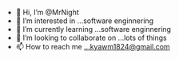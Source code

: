 - 👋 Hi, I’m @MrNight
- 👀 I’m interested in ...software enginnering 
- 🌱 I’m currently learning ...software enginnering 
- 💞️ I’m looking to collaborate on ...lots of things 
- 📫 How to reach me ...kyawm1824@gmail.com

<!---
MrNight1824/MrNight1824 is a ✨ special ✨ repository because its `README.md` (this file) appears on your GitHub profile.
You can click the Preview link to take a look at your changes.
--->
